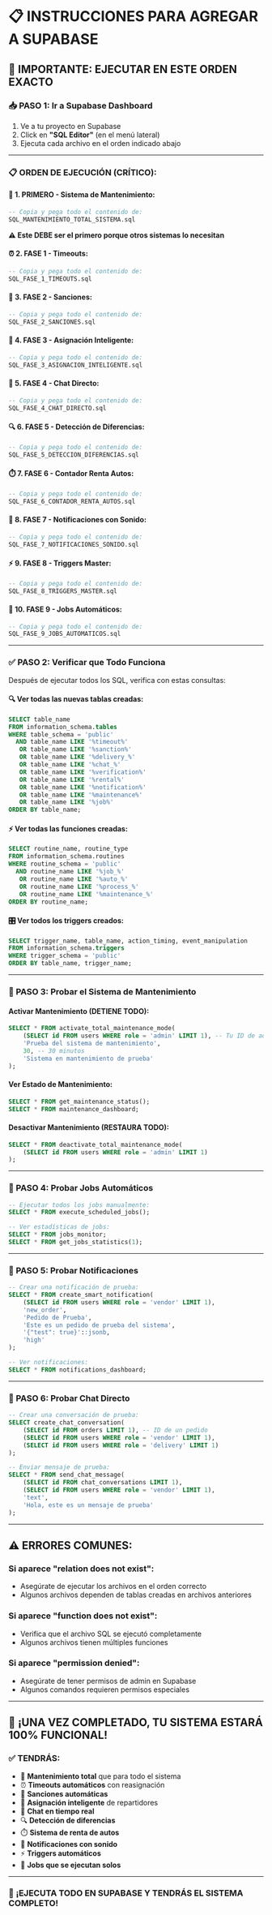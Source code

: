 # 📋 INSTRUCCIONES PARA AGREGAR A SUPABASE

## 🚨 **IMPORTANTE: EJECUTAR EN ESTE ORDEN EXACTO**

### **📥 PASO 1: Ir a Supabase Dashboard**
1. Ve a tu proyecto en Supabase
2. Click en **"SQL Editor"** (en el menú lateral)
3. Ejecuta cada archivo en el orden indicado abajo

---

### **📋 ORDEN DE EJECUCIÓN (CRÍTICO):**

#### **🔧 1. PRIMERO - Sistema de Mantenimiento:**
```sql
-- Copia y pega todo el contenido de:
SQL_MANTENIMIENTO_TOTAL_SISTEMA.sql
```
**⚠️ Este DEBE ser el primero porque otros sistemas lo necesitan**

#### **⏰ 2. FASE 1 - Timeouts:**
```sql
-- Copia y pega todo el contenido de:
SQL_FASE_1_TIMEOUTS.sql
```

#### **📝 3. FASE 2 - Sanciones:**
```sql
-- Copia y pega todo el contenido de:
SQL_FASE_2_SANCIONES.sql
```

#### **🧠 4. FASE 3 - Asignación Inteligente:**
```sql
-- Copia y pega todo el contenido de:
SQL_FASE_3_ASIGNACION_INTELIGENTE.sql
```

#### **💬 5. FASE 4 - Chat Directo:**
```sql
-- Copia y pega todo el contenido de:
SQL_FASE_4_CHAT_DIRECTO.sql
```

#### **🔍 6. FASE 5 - Detección de Diferencias:**
```sql
-- Copia y pega todo el contenido de:
SQL_FASE_5_DETECCION_DIFERENCIAS.sql
```

#### **⏱️ 7. FASE 6 - Contador Renta Autos:**
```sql
-- Copia y pega todo el contenido de:
SQL_FASE_6_CONTADOR_RENTA_AUTOS.sql
```

#### **🔔 8. FASE 7 - Notificaciones con Sonido:**
```sql
-- Copia y pega todo el contenido de:
SQL_FASE_7_NOTIFICACIONES_SONIDO.sql
```

#### **⚡ 9. FASE 8 - Triggers Master:**
```sql
-- Copia y pega todo el contenido de:
SQL_FASE_8_TRIGGERS_MASTER.sql
```

#### **🤖 10. FASE 9 - Jobs Automáticos:**
```sql
-- Copia y pega todo el contenido de:
SQL_FASE_9_JOBS_AUTOMATICOS.sql
```

---

### **✅ PASO 2: Verificar que Todo Funciona**

Después de ejecutar todos los SQL, verifica con estas consultas:

#### **🔍 Ver todas las nuevas tablas creadas:**
```sql
SELECT table_name 
FROM information_schema.tables 
WHERE table_schema = 'public' 
  AND table_name LIKE '%timeout%' 
   OR table_name LIKE '%sanction%'
   OR table_name LIKE '%delivery_%'
   OR table_name LIKE '%chat_%'
   OR table_name LIKE '%verification%'
   OR table_name LIKE '%rental%'
   OR table_name LIKE '%notification%'
   OR table_name LIKE '%maintenance%'
   OR table_name LIKE '%job%'
ORDER BY table_name;
```

#### **⚡ Ver todas las funciones creadas:**
```sql
SELECT routine_name, routine_type
FROM information_schema.routines 
WHERE routine_schema = 'public'
  AND routine_name LIKE '%job_%'
   OR routine_name LIKE '%auto_%'
   OR routine_name LIKE '%process_%'
   OR routine_name LIKE '%maintenance_%'
ORDER BY routine_name;
```

#### **🎛️ Ver todos los triggers creados:**
```sql
SELECT trigger_name, table_name, action_timing, event_manipulation
FROM information_schema.triggers 
WHERE trigger_schema = 'public'
ORDER BY table_name, trigger_name;
```

---

### **🚨 PASO 3: Probar el Sistema de Mantenimiento**

#### **Activar Mantenimiento (DETIENE TODO):**
```sql
SELECT * FROM activate_total_maintenance_mode(
    (SELECT id FROM users WHERE role = 'admin' LIMIT 1), -- Tu ID de admin
    'Prueba del sistema de mantenimiento',
    30, -- 30 minutos
    'Sistema en mantenimiento de prueba'
);
```

#### **Ver Estado de Mantenimiento:**
```sql
SELECT * FROM get_maintenance_status();
SELECT * FROM maintenance_dashboard;
```

#### **Desactivar Mantenimiento (RESTAURA TODO):**
```sql
SELECT * FROM deactivate_total_maintenance_mode(
    (SELECT id FROM users WHERE role = 'admin' LIMIT 1)
);
```

---

### **🤖 PASO 4: Probar Jobs Automáticos**

```sql
-- Ejecutar todos los jobs manualmente:
SELECT * FROM execute_scheduled_jobs();

-- Ver estadísticas de jobs:
SELECT * FROM jobs_monitor;
SELECT * FROM get_jobs_statistics(1);
```

---

### **🔔 PASO 5: Probar Notificaciones**

```sql
-- Crear una notificación de prueba:
SELECT * FROM create_smart_notification(
    (SELECT id FROM users WHERE role = 'vendor' LIMIT 1),
    'new_order',
    'Pedido de Prueba',
    'Este es un pedido de prueba del sistema',
    '{"test": true}'::jsonb,
    'high'
);

-- Ver notificaciones:
SELECT * FROM notifications_dashboard;
```

---

### **💬 PASO 6: Probar Chat Directo**

```sql
-- Crear una conversación de prueba:
SELECT create_chat_conversation(
    (SELECT id FROM orders LIMIT 1), -- ID de un pedido
    (SELECT id FROM users WHERE role = 'vendor' LIMIT 1),
    (SELECT id FROM users WHERE role = 'delivery' LIMIT 1)
);

-- Enviar mensaje de prueba:
SELECT * FROM send_chat_message(
    (SELECT id FROM chat_conversations LIMIT 1),
    (SELECT id FROM users WHERE role = 'vendor' LIMIT 1),
    'text',
    'Hola, este es un mensaje de prueba'
);
```

---

## ⚠️ **ERRORES COMUNES:**

### **Si aparece "relation does not exist":**
- Asegúrate de ejecutar los archivos en el orden correcto
- Algunos archivos dependen de tablas creadas en archivos anteriores

### **Si aparece "function does not exist":**
- Verifica que el archivo SQL se ejecutó completamente
- Algunos archivos tienen múltiples funciones

### **Si aparece "permission denied":**
- Asegúrate de tener permisos de admin en Supabase
- Algunos comandos requieren permisos especiales

---

## 🎉 **¡UNA VEZ COMPLETADO, TU SISTEMA ESTARÁ 100% FUNCIONAL!**

### **✅ TENDRÁS:**
- 🔧 **Mantenimiento total** que para todo el sistema
- ⏰ **Timeouts automáticos** con reasignación
- 📝 **Sanciones automáticas** 
- 🧠 **Asignación inteligente** de repartidores
- 💬 **Chat en tiempo real** 
- 🔍 **Detección de diferencias**
- ⏱️ **Sistema de renta de autos**
- 🔔 **Notificaciones con sonido**
- ⚡ **Triggers automáticos**
- 🤖 **Jobs que se ejecutan solos**

---

### 🚀 **¡EJECUTA TODO EN SUPABASE Y TENDRÁS EL SISTEMA COMPLETO!**



